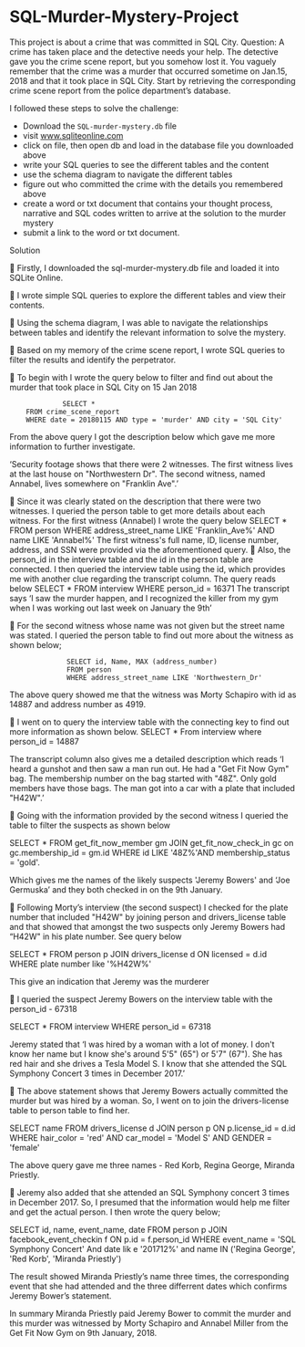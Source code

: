 # SQL-Murder-Mystery-Project
This project is about a crime that was committed in SQL City. 
Question:
A crime has taken place and the detective needs your help. The detective gave you the crime scene report, but you somehow lost it. You vaguely remember that the crime was a murder that occurred sometime on Jan.15, 2018 and that it took place in SQL City. Start by retrieving the corresponding crime scene report from the police department’s database.

I followed these steps to solve the challenge:
- Download the `SQL-murder-mystery.db` file 
- visit www.sqliteonline.com
- click on file, then open db and load in the database file you downloaded above
- write your SQL queries to see the different tables and the content
- use the schema diagram to navigate the different tables
- figure out who committed the crime with the details you remembered above
- create a word or txt document that contains your thought process, narrative and SQL codes written to arrive at the solution to the murder mystery
- submit a link to the word or txt document.

Solution

	Firstly, I downloaded the sql-murder-mystery.db file and loaded it into SQLite Online.

	I wrote simple SQL queries to explore the different tables and view their contents. 

	Using the schema diagram, I was able to navigate the relationships between tables and identify the relevant information to solve the mystery.

	Based on my memory of the crime scene report, I wrote SQL queries to filter the results and identify the perpetrator.

	To begin with I wrote the query below to filter and find out about the murder that took place in SQL City on 15 Jan 2018

                 SELECT *
        FROM crime_scene_report
        WHERE date = 20180115 AND type = 'murder' AND city = 'SQL City' 

From the above query I got the description below which gave me more information to further investigate.

‘Security footage shows that there were 2 witnesses. The first witness lives at the last house on "Northwestern Dr". The second witness, named Annabel, lives somewhere on "Franklin Ave".’

	Since it was clearly stated on the description that there were two witnesses. I queried the person table to get more details about each witness. 
For the first witness (Annabel) I wrote the query below
SELECT *
FROM person
WHERE address_street_name LIKE 'Franklin_Ave%' AND name LIKE 'Annabel%'
The first witness's full name, ID, license number, address, and SSN were provided via the aforementioned query.
	Also, the person_id in the interview table and the id in the person table are connected. I then queried the interview table using the id, which provides me with another clue regarding the transcript column. The query reads below
SELECT *
FROM interview
WHERE person_id = 16371
The transcript says ‘I saw the murder happen, and I recognized the killer from my gym when I was working out last week on January the 9th’ 

	For the second witness whose name was not given but the street name was stated. I queried the person table to find out more about the witness as shown below;

                  SELECT id, Name, MAX (address_number)
                  FROM person
                  WHERE address_street_name LIKE 'Northwestern_Dr'

The above query showed me that the witness was Morty Schapiro with id as 14887 and address number as 4919.

	I went on to query the interview table with the connecting key to find out more information as shown below.
SELECT *
From interview
where person_id = 14887

The transcript column also gives me a detailed description which reads ‘I heard a gunshot and then saw a man run out. He had a "Get Fit Now Gym" bag. The membership number on the bag started with "48Z". Only gold members have those bags. The man got into a car with a plate that included "H42W".’

	Going with the information provided by the second witness I queried the table to filter the suspects as shown below
 
SELECT * 
FROM get_fit_now_member gm
JOIN get_fit_now_check_in gc
on gc.membership_id = gm.id
WHERE id LIKE '48Z%'AND membership_status = 'gold'. 

Which gives me the names of the likely suspects 'Jeremy Bowers' and ‘Joe Germuska’ and they both checked in on the 9th January. 

	Following Morty’s interview (the second suspect) I checked for the plate number that included "H42W" by joining person and drivers_license table and that showed that amongst the two suspects only Jeremy Bowers had “H42W" in his plate number.
See query below 

SELECT *
FROM person p
JOIN drivers_license d
ON licensed = d.id
WHERE plate number like '%H42W%'

 This give an indication that Jeremy was the murderer

	I queried the suspect Jeremy Bowers on the interview table with the person_id - 67318

SELECT *
FROM interview
WHERE person_id = 67318

Jeremy stated that ‘I was hired by a woman with a lot of money. I don't know her name but I know she's around 5'5" (65") or 5'7" (67"). She has red hair and she drives a Tesla Model S. I know that she attended the SQL Symphony Concert 3 times in December 2017.’

	The above statement shows that Jeremy Bowers actually committed the murder but was hired by a woman. So, I went on to join the drivers-license table to person table to find her.

 SELECT name
 FROM drivers_license d
 JOIN person p
 ON p.license_id = d.id
 WHERE hair_color = 'red' AND car_model = 'Model S' AND        GENDER = 'female'

The above query gave me three names - Red Korb, Regina George, Miranda Priestly. 

	Jeremy also added that she attended an SQL Symphony concert 3 times in December 2017. So, I presumed that the information would help me filter and get the actual person. I then wrote the query below;

 SELECT id, name, event_name, date
 FROM person p
 JOIN facebook_event_checkin f
 ON p.id = f.person_id
 WHERE event_name = 'SQL Symphony Concert' And date lik e '201712%' and name IN ('Regina George', 'Red Korb',  'Miranda Priestly')

The result showed Miranda Priestly’s name three times, the corresponding event that she had attended and the three differrent dates which confirms Jeremy Bower’s statement.

In summary Miranda Priestly paid Jeremy Bower to commit the murder and this murder was witnessed by Morty Schapiro and Annabel Miller from the Get Fit Now Gym on 9th January, 2018.










